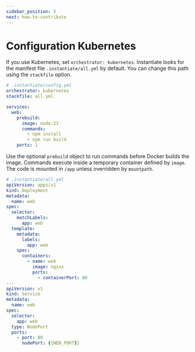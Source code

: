 ```yaml
---
sidebar_position: 5
next: how-to-contribute
---
```


# Configuration Kubernetes

If you use Kubernetes, set `orchestrator: kubernetes`. Instantiate looks for the manifest file `.instantiate/all.yml` by default. You can change this path using the `stackfile` option.

```yaml
# .instantiate/config.yml
orchestrator: kubernetes
stackfile: all.yml

services:
  web:
    prebuild:
      image: node:23
      commands:
        - npm install
        - npm run build
    ports: 1
```

Use the optional `prebuild` object to run commands before Docker builds the image. Commands execute inside a temporary container defined by `image`. The code is mounted in `/app` unless overridden by `mountpath`.

```yaml
# .instantiate/all.yml
apiVersion: apps/v1
kind: Deployment
metadata:
  name: web
spec:
  selector:
    matchLabels:
      app: web
  template:
    metadata:
      labels:
        app: web
    spec:
      containers:
        - name: web
          image: nginx
          ports:
            - containerPort: 80
---
apiVersion: v1
kind: Service
metadata:
  name: web
spec:
  selector:
    app: web
  type: NodePort
  ports:
    - port: 80
      nodePort: {{WEB_PORT}}
```
